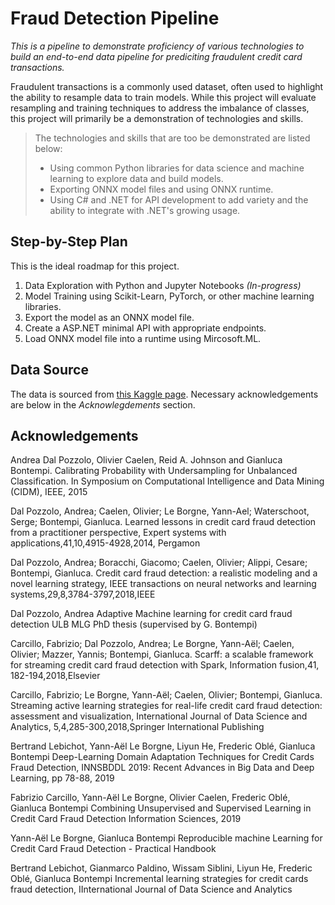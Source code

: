 # Fraud Detection Pipeline

_This is a pipeline to demonstrate proficiency of various technologies to build an end-to-end data pipeline for prediciting fraudulent credit card transactions._

Fraudulent transactions is a commonly used dataset, often used to highlight the ability to resample data to train models. While this project will evaluate resampling and training techniques to address the imbalance of classes, this project will primarily be a demonstration of technologies and skills.

> The technologies and skills that are too be demonstrated are listed below:
>
> - Using common Python libraries for data science and machine learning to explore data and build models.
> - Exporting ONNX model files and using ONNX runtime.
> - Using C# and .NET for API development to add variety and the ability to integrate with .NET's growing usage.

## Step-by-Step Plan

This is the ideal roadmap for this project.

1. Data Exploration with Python and Jupyter Notebooks _(In-progress)_
2. Model Training using Scikit-Learn, PyTorch, or other machine learning libraries.
3. Export the model as an ONNX model file.
4. Create a ASP.NET minimal API with appropriate endpoints.
5. Load ONNX model file into a runtime using Mircosoft.ML.

## Data Source

The data is sourced from [this Kaggle page](https://www.kaggle.com/datasets/mlg-ulb/creditcardfraud). Necessary acknowledgements are below in the _Acknowlegdements_ section.

## Acknowledgements

Andrea Dal Pozzolo, Olivier Caelen, Reid A. Johnson and Gianluca Bontempi. Calibrating Probability with Undersampling for Unbalanced Classification. In Symposium on Computational Intelligence and Data Mining (CIDM), IEEE, 2015

Dal Pozzolo, Andrea; Caelen, Olivier; Le Borgne, Yann-Ael; Waterschoot, Serge; Bontempi, Gianluca. Learned lessons in credit card fraud detection from a practitioner perspective, Expert systems with applications,41,10,4915-4928,2014, Pergamon

Dal Pozzolo, Andrea; Boracchi, Giacomo; Caelen, Olivier; Alippi, Cesare; Bontempi, Gianluca. Credit card fraud detection: a realistic modeling and a novel learning strategy, IEEE transactions on neural networks and learning systems,29,8,3784-3797,2018,IEEE

Dal Pozzolo, Andrea Adaptive Machine learning for credit card fraud detection ULB MLG PhD thesis (supervised by G. Bontempi)

Carcillo, Fabrizio; Dal Pozzolo, Andrea; Le Borgne, Yann-Aël; Caelen, Olivier; Mazzer, Yannis; Bontempi, Gianluca. Scarff: a scalable framework for streaming credit card fraud detection with Spark, Information fusion,41, 182-194,2018,Elsevier

Carcillo, Fabrizio; Le Borgne, Yann-Aël; Caelen, Olivier; Bontempi, Gianluca. Streaming active learning strategies for real-life credit card fraud detection: assessment and visualization, International Journal of Data Science and Analytics, 5,4,285-300,2018,Springer International Publishing

Bertrand Lebichot, Yann-Aël Le Borgne, Liyun He, Frederic Oblé, Gianluca Bontempi Deep-Learning Domain Adaptation Techniques for Credit Cards Fraud Detection, INNSBDDL 2019: Recent Advances in Big Data and Deep Learning, pp 78-88, 2019

Fabrizio Carcillo, Yann-Aël Le Borgne, Olivier Caelen, Frederic Oblé, Gianluca Bontempi Combining Unsupervised and Supervised Learning in Credit Card Fraud Detection Information Sciences, 2019

Yann-Aël Le Borgne, Gianluca Bontempi Reproducible machine Learning for Credit Card Fraud Detection - Practical Handbook

Bertrand Lebichot, Gianmarco Paldino, Wissam Siblini, Liyun He, Frederic Oblé, Gianluca Bontempi Incremental learning strategies for credit cards fraud detection, IInternational Journal of Data Science and Analytics
